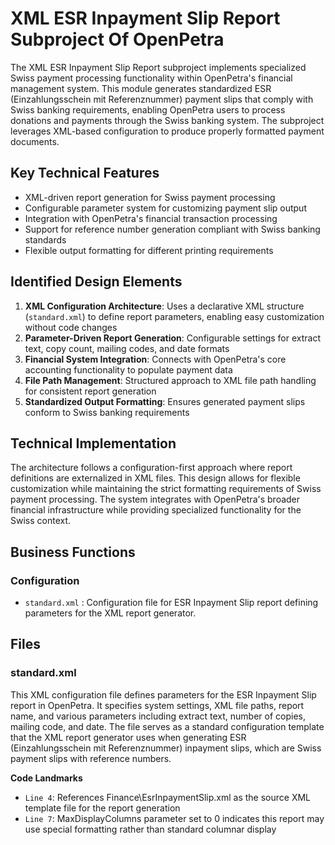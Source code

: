 # XML ESR Inpayment Slip Report Subproject Of OpenPetra

The XML ESR Inpayment Slip Report subproject implements specialized Swiss payment processing functionality within OpenPetra's financial management system. This module generates standardized ESR (Einzahlungsschein mit Referenznummer) payment slips that comply with Swiss banking requirements, enabling OpenPetra users to process donations and payments through the Swiss banking system. The subproject leverages XML-based configuration to produce properly formatted payment documents.

## Key Technical Features

- XML-driven report generation for Swiss payment processing
- Configurable parameter system for customizing payment slip output
- Integration with OpenPetra's financial transaction processing
- Support for reference number generation compliant with Swiss banking standards
- Flexible output formatting for different printing requirements

## Identified Design Elements

1. **XML Configuration Architecture**: Uses a declarative XML structure (`standard.xml`) to define report parameters, enabling easy customization without code changes
2. **Parameter-Driven Report Generation**: Configurable settings for extract text, copy count, mailing codes, and date formats
3. **Financial System Integration**: Connects with OpenPetra's core accounting functionality to populate payment data
4. **File Path Management**: Structured approach to XML file path handling for consistent report generation
5. **Standardized Output Formatting**: Ensures generated payment slips conform to Swiss banking requirements

## Technical Implementation

The architecture follows a configuration-first approach where report definitions are externalized in XML files. This design allows for flexible customization while maintaining the strict formatting requirements of Swiss payment processing. The system integrates with OpenPetra's broader financial infrastructure while providing specialized functionality for the Swiss context.

## Business Functions

### Configuration
- `standard.xml` : Configuration file for ESR Inpayment Slip report defining parameters for the XML report generator.

## Files
### standard.xml

This XML configuration file defines parameters for the ESR Inpayment Slip report in OpenPetra. It specifies system settings, XML file paths, report name, and various parameters including extract text, number of copies, mailing code, and date. The file serves as a standard configuration template that the XML report generator uses when generating ESR (Einzahlungsschein mit Referenznummer) inpayment slips, which are Swiss payment slips with reference numbers.

 **Code Landmarks**
- `Line 4`: References Finance\EsrInpaymentSlip.xml as the source XML template file for the report generation
- `Line 7`: MaxDisplayColumns parameter set to 0 indicates this report may use special formatting rather than standard columnar display

[Generated by the Sage AI expert workbench: 2025-03-30 02:22:57  https://sage-tech.ai/workbench]: #